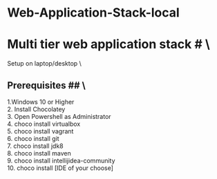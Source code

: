 # Web-Application-Stack-local
# Multi tier web application stack # \
Setup on laptop/desktop \
## Prerequisites ## \
1.Windows 10 or Higher \
2. Install Chocolatey \
3. Open Powershell as Administrator \
4. choco install virtualbox \
5. choco install vagrant \
6. choco install git \
7. choco install jdk8 \
8. choco install maven \
9. choco install intellijidea-community \
10. choco install [IDE of your choose] 
